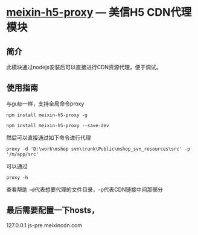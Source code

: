[meixin-h5-proxy](https://github.com/yanglang1987500/meixin-h5-proxy) — 美信H5 CDN代理模块
==================================================

简介
----

此模块通过nodejs安装后可以直接进行CDN资源代理，便于调试。

使用指南
----
与gulp一样，支持全局命令proxy<br>

```
npm install meixin-h5-proxy -g
```
```
npm install meixin-h5-proxy --save-dev
```

然后可以直接通过如下命令进行代理
```
proxy -d 'D:\work\mshop svn\trunk\Public\mshop_svn_resources\src' -p '/m/app/src'
```

可以通过
```
proxy -h
```
查看帮助
-d代表想要代理的文件目录，-p代表CDN链接中间那部分


最后需要配置一下hosts，
---
127.0.0.1  js-pre.meixincdn.com
